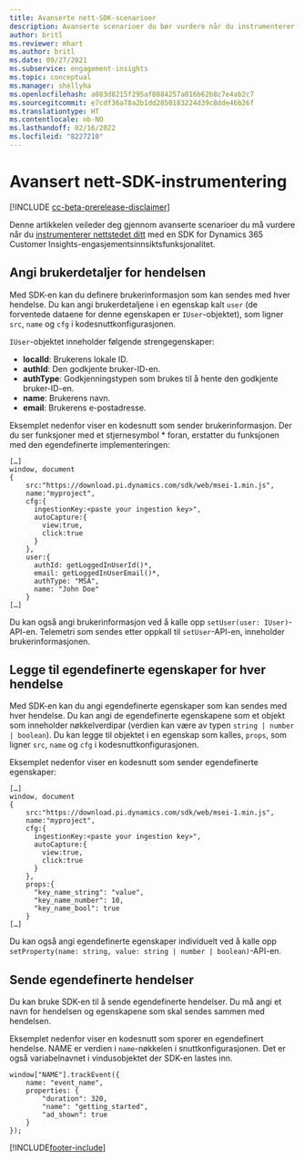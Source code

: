 ```yaml
---
title: Avanserte nett-SDK-scenarioer
description: Avanserte scenarioer du bør vurdere når du instrumenterer nettstedet med en SDK.
author: britl
ms.reviewer: mhart
ms.author: britl
ms.date: 09/27/2021
ms.subservice: engagement-insights
ms.topic: conceptual
ms.manager: shellyha
ms.openlocfilehash: a083d8215f295af0884257a016b62b8c7e4ab2c7
ms.sourcegitcommit: e7cdf36a78a2b1dd2850183224d39c8dde46b26f
ms.translationtype: HT
ms.contentlocale: nb-NO
ms.lasthandoff: 02/16/2022
ms.locfileid: "8227210"
---
```

# <a name="advanced-web-sdk-instrumentation"></a>Avansert nett-SDK-instrumentering

[!INCLUDE [cc-beta-prerelease-disclaimer](includes/cc-beta-prerelease-disclaimer.md)]

Denne artikkelen veileder deg gjennom avanserte scenarioer du må vurdere når du [instrumenterer nettstedet ditt](instrument-website.md) med en SDK for Dynamics 365 Customer Insights-engasjementsinnsiktsfunksjonalitet.

## <a name="setting-user-details-for-your-event"></a>Angi brukerdetaljer for hendelsen

Med SDK-en kan du definere brukerinformasjon som kan sendes med hver hendelse. Du kan angi brukerdetaljene i en egenskap kalt `user` (de forventede dataene for denne egenskapen er `IUser`-objektet), som ligner `src`, `name` og `cfg` i kodesnuttkonfigurasjonen.

`IUser`-objektet inneholder følgende strengegenskaper:

- **localId**: Brukerens lokale ID.
- **authId**: Den godkjente bruker-ID-en.
- **authType**: Godkjenningstypen som brukes til å hente den godkjente bruker-ID-en.
- **name**: Brukerens navn.
- **email**: Brukerens e-postadresse.

Eksemplet nedenfor viser en kodesnutt som sender brukerinformasjon. Der du ser funksjoner med et stjernesymbol * foran, erstatter du funksjonen med den egendefinerte implementeringen:

```
[…]
window, document
{
    src:"https://download.pi.dynamics.com/sdk/web/msei-1.min.js",
    name:"myproject",
    cfg:{
      ingestionKey:<paste your ingestion key>",
      autoCapture:{
        view:true,
        click:true
      }
    },
    user:{
      authId: getLoggedInUserId()*,
      email: getLoggedInUserEmail()*,
      authType: "MSA",
      name: "John Doe"
    }
[…]
```

Du kan også angi brukerinformasjon ved å kalle opp `setUser(user: IUser)`-API-en. Telemetri som sendes etter oppkall til `setUser`-API-en, inneholder brukerinformasjonen.

## <a name="adding-custom-properties-for-each-event"></a>Legge til egendefinerte egenskaper for hver hendelse

Med SDK-en kan du angi egendefinerte egenskaper som kan sendes med hver hendelse. Du kan angi de egendefinerte egenskapene som et objekt som inneholder nøkkelverdipar (verdien kan være av typen `string | number | boolean`). Du kan legge til objektet i en egenskap som kalles, `props`, som ligner `src`, `name` og `cfg` i kodesnuttkonfigurasjonen.

Eksemplet nedenfor viser en kodesnutt som sender egendefinerte egenskaper:

```
[…]
window, document
{
    src:"https://download.pi.dynamics.com/sdk/web/msei-1.min.js",
    name:"myproject",
    cfg:{
      ingestionKey:<paste your ingestion key>",
      autoCapture:{
        view:true,
        click:true
      }
    },
    props:{
      "key_name_string": "value",
      "key_name_number": 10,
      "key_name_bool": true
    }
[…]
```

Du kan også angi egendefinerte egenskaper individuelt ved å kalle opp `setProperty(name: string, value: string | number | boolean)`-API-en.

## <a name="sending-custom-events"></a>Sende egendefinerte hendelser

Du kan bruke SDK-en til å sende egendefinerte hendelser. Du må angi et navn for hendelsen og egenskapene som skal sendes sammen med hendelsen.

Eksemplet nedenfor viser en kodesnutt som sporer en egendefinert hendelse. NAME er verdien i `name`-nøkkelen i snuttkonfigurasjonen. Det er også variabelnavnet i vindusobjektet der SDK-en lastes inn.

```
window["NAME"].trackEvent({
    name: "event_name",
    properties: {
        "duration": 320,
        "name": "getting_started",
        "ad_shown": true
    }
});
```


[!INCLUDE[footer-include](../includes/footer-banner.md)]
